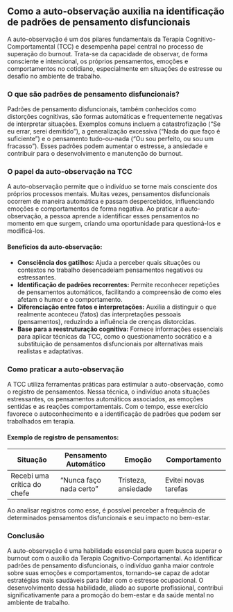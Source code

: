 
## Como a auto-observação auxilia na identificação de padrões de pensamento disfuncionais

A auto-observação é um dos pilares fundamentais da Terapia Cognitivo-Comportamental (TCC) e desempenha papel central no processo de superação do burnout. Trata-se da capacidade de observar, de forma consciente e intencional, os próprios pensamentos, emoções e comportamentos no cotidiano, especialmente em situações de estresse ou desafio no ambiente de trabalho.

### O que são padrões de pensamento disfuncionais?

Padrões de pensamento disfuncionais, também conhecidos como distorções cognitivas, são formas automáticas e frequentemente negativas de interpretar situações. Exemplos comuns incluem a catastrofização (“Se eu errar, serei demitido”), a generalização excessiva (“Nada do que faço é suficiente”) e o pensamento tudo-ou-nada (“Ou sou perfeito, ou sou um fracasso”). Esses padrões podem aumentar o estresse, a ansiedade e contribuir para o desenvolvimento e manutenção do burnout.

### O papel da auto-observação na TCC

A auto-observação permite que o indivíduo se torne mais consciente dos próprios processos mentais. Muitas vezes, pensamentos disfuncionais ocorrem de maneira automática e passam despercebidos, influenciando emoções e comportamentos de forma negativa. Ao praticar a auto-observação, a pessoa aprende a identificar esses pensamentos no momento em que surgem, criando uma oportunidade para questioná-los e modificá-los.

#### Benefícios da auto-observação:

- **Consciência dos gatilhos:** Ajuda a perceber quais situações ou contextos no trabalho desencadeiam pensamentos negativos ou estressantes.
- **Identificação de padrões recorrentes:** Permite reconhecer repetições de pensamentos automáticos, facilitando a compreensão de como eles afetam o humor e o comportamento.
- **Diferenciação entre fatos e interpretações:** Auxilia a distinguir o que realmente aconteceu (fatos) das interpretações pessoais (pensamentos), reduzindo a influência de crenças distorcidas.
- **Base para a reestruturação cognitiva:** Fornece informações essenciais para aplicar técnicas da TCC, como o questionamento socrático e a substituição de pensamentos disfuncionais por alternativas mais realistas e adaptativas.

### Como praticar a auto-observação

A TCC utiliza ferramentas práticas para estimular a auto-observação, como o registro de pensamentos. Nessa técnica, o indivíduo anota situações estressantes, os pensamentos automáticos associados, as emoções sentidas e as reações comportamentais. Com o tempo, esse exercício favorece o autoconhecimento e a identificação de padrões que podem ser trabalhados em terapia.

#### Exemplo de registro de pensamentos:

| Situação                | Pensamento Automático         | Emoção         | Comportamento         |
|-------------------------|------------------------------|----------------|-----------------------|
| Recebi uma crítica do chefe | “Nunca faço nada certo”         | Tristeza, ansiedade | Evitei novas tarefas   |

Ao analisar registros como esse, é possível perceber a frequência de determinados pensamentos disfuncionais e seu impacto no bem-estar.

### Conclusão

A auto-observação é uma habilidade essencial para quem busca superar o burnout com o auxílio da Terapia Cognitivo-Comportamental. Ao identificar padrões de pensamento disfuncionais, o indivíduo ganha maior controle sobre suas emoções e comportamentos, tornando-se capaz de adotar estratégias mais saudáveis para lidar com o estresse ocupacional. O desenvolvimento dessa habilidade, aliado ao suporte profissional, contribui significativamente para a promoção do bem-estar e da saúde mental no ambiente de trabalho.
```
